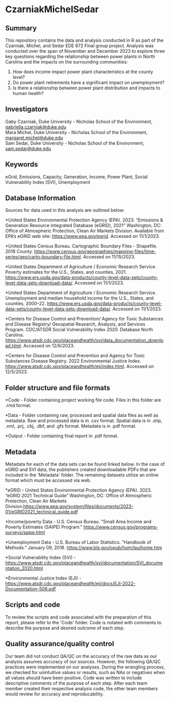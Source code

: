 # CzarniakMichelSedar

## Summary
This repository contains the data and analysis conducted in R as part of the Czarniak, Michel, and Sedar EDE 872 Final group project. Analysis was conducted over the span of November and December 2023 to explore three key questions regarding the relationship between power plants in North Carolina and the impacts on the surrounding communities:
1. How does income impact power plant characteristics at the county level?
2. Do power plant retirements have a significant impact on unemployment?
3. Is there a relationship between power plant distribution and impacts to human health?

## Investigators
Gaby Czarniak, Duke University - Nicholas School of the Environment, gabriella.czarniak@duke.edu  
Mara Michel, Duke University - Nicholas School of the Environment, margaret.michel@duke.edu  
Sam Sedar, Duke University - Nicholas School of the Environment, sam.sedar@duke.edu

## Keywords
eGrid, Emissions, Capacity, Generation, Income, Power Plant, Social Vulnerability Index (SVI), Unemployment

## Database Information

Sources for data used in this analysis are outlined below:  

*United States Environmental Protection Agency (EPA). 2023. “Emissions & Generation Resource Integrated Database (eGRID), 2021” Washington, DC: Office of Atmospheric Protection, Clean Air Markets Division. Available from EPA’s eGRID web site: https://www.epa.gov/egrid. Accessed on 11/1/2023.  

*United States Census Bureau. Cartographic Boundary Files - Shapefile. 2018 County. https://www.census.gov/geographies/mapping-files/time-series/geo/carto-boundary-file.html. Accessed on 11/15/2023.  

*United States Department of Agriculture / Economic Research Service. Poverty estimates for the U.S., States, and counties, 2021. https://www.ers.usda.gov/data-products/county-level-data-sets/county-level-data-sets-download-data/. Accessed on 11/1/2023. 

*United States Department of Agriculture / Economic Research Service. Unemployment and median household income for the U.S., States, and counties, 2000–22. https://www.ers.usda.gov/data-products/county-level-data-sets/county-level-data-sets-download-data/. Accessed on 11/1/2023.  

*Centers for Disease Control and Prevention/ Agency for Toxic Substances and Disease Registry/ Geospatial Research, Analysis, and Services Program. CDC/ATSDR Social Vulnerability Index 2020. Database North Carolina. https://www.atsdr.cdc.gov/placeandhealth/svi/data_documentation_download.html. Accessed on 12/6/2023.  

*Centers for Disease Control and Prevention and Agency for Toxic Substances Disease Registry. 2022 Environmental Justice Index. https://www.atsdr.cdc.gov/placeandhealth/eji/index.html. Accessed on 12/5/2023.

## Folder structure and file formats

*Code - Folder containing project working file code. Files in this folder are .rmd format.  

*Data - Folder containing raw, processed and spatial data files as well as metadata. Raw and processed data is in .csv format. Spatial data is in .shp, .xml, .prj, .cbj, .dbf, and .gfs format. Metadata is in .pdf format.

*Output - Folder containing final report in .pdf format.

## Metadata
Metadata for each of the data sets can be found linked below. In the case of eGRID and SVI data, the publishers created downloadable PDFs that are included in the 'Metadata' folder. The remaining datasets utilize an online format which must be accessed via web.  

*eGRID - United States Environmental Protection Agency (EPA). 2023. “eGRID 2021 Technical Guide” Washington, DC: Office of Atmospheric Protection, Clean Air Markets Division.https://www.epa.gov/system/files/documents/2023-01/eGRID2021_technical_guide.pdf  

*Income/poverty Data - U.S. Census Bureau. "Small Area Income and Poverty Estimates (SAIPE) Program." https://www.census.gov/programs-surveys/saipe.html

*Unemployment Data - U.S. Bureau of Labor Statistics. "Handbook of Methods." January 09, 2018. https://www.bls.gov/opub/hom/lau/home.htm 

*Social Vulnerability Index (SVI) - https://www.atsdr.cdc.gov/placeandhealth/svi/documentation/SVI_documentation_2020.html  

*Environmental Justice Index (EJI) - 
https://www.atsdr.cdc.gov/placeandhealth/eji/docs/EJI-2022-Documentation-508.pdf 

## Scripts and code

To review the scripts and code associated with the preparation of this report, please refer to the 'Code' folder. Code is notated with comments to describe the purpose and desired outcome of each step.

## Quality assurance/quality control
Our team did not conduct QA/QC on the accuracy of the raw data as our analysis assumes accuracy of our sources. However, the following QA/QC practices were implemented on our analyses. During the wrangling process, we checked for unintuitive values or results, such as NAs or negatives when all values should have been positive. Code was written to include descriptive comments of the purpose of each step. After each team member created their respective analysis code, the other team members would review for accuracy and reproducability. 
